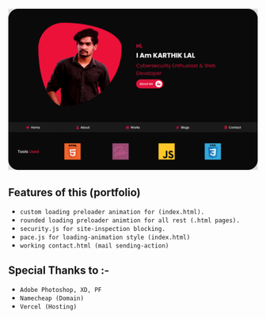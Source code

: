 ![HEADER](images/user/main.png)

## Features of this (portfolio)
- `custom loading preloader animation for (index.html).`
- `rounded loading preloader animtion for all rest (.html pages).`
- `security.js for site-inspection blocking.`
- `pace.js for loading-animation style (index.html) `
- `working contact.html (mail sending-action) `

## Special Thanks to :-
- `Adobe Photoshop, XD, PF`
- `Namecheap (Domain)`
- `Vercel (Hosting)`